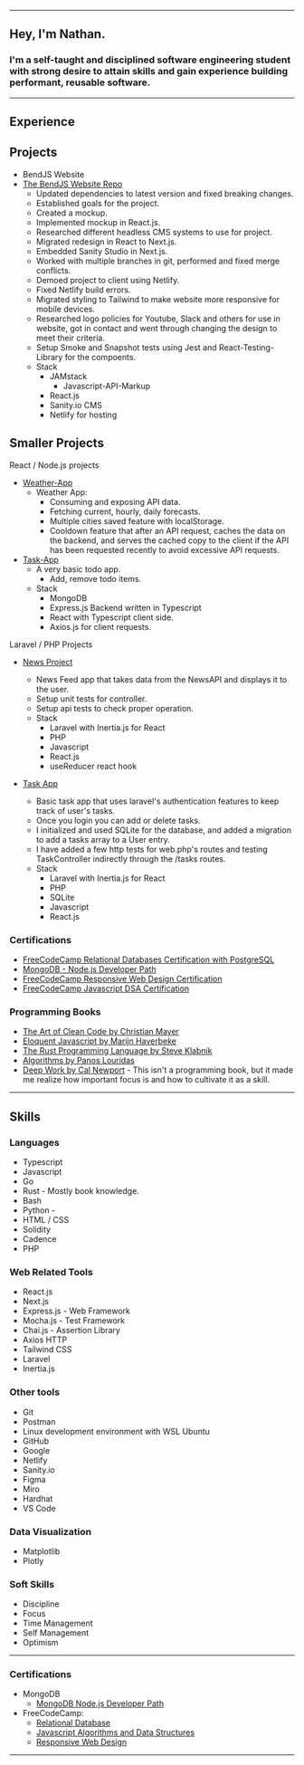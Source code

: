 
---
## Hey, I'm Nathan.

### I'm a self-taught and disciplined software engineering student with strong desire to attain skills and gain experience building performant, reusable software.

---

## Experience
 
## Projects 

  - BendJS Website
  - [The BendJS Website Repo](https://github.com/BendJS/simple-website/tree/nextjs)
    - Updated dependencies to latest version and fixed breaking changes.
    - Established goals for the project.
    - Created a mockup.
    - Implemented mockup in React.js.
    - Researched different headless CMS systems to use for project.
    - Migrated redesign in React to Next.js.
    - Embedded Sanity Studio in Next.js.
    - Worked with multiple branches in git, performed and fixed merge conflicts.
    - Demoed project to client using Netlify.
    - Fixed Netlify build errors.
    - Migrated styling to Tailwind to make website more responsive for mobile devices.
    - Researched logo policies for Youtube, Slack and others for use in website, got in contact and went through changing the design to meet their criteria.
    - Setup Smoke and Snapshot tests using Jest and React-Testing-Library for the compoents.
    - Stack
      - JAMstack
        - Javascript-API-Markup
      - React.js
      - Sanity.io CMS
      - Netlify for hosting

## Smaller Projects

React / Node.js projects
  - [Weather-App](https://github.com/nslee333/Weather-App)
    - Weather App:
      - Consuming and exposing API data.
      - Fetching current, hourly, daily forecasts.
      - Multiple cities saved feature with localStorage.
      - Cooldown feature that after an API request, caches the data on the backend, and serves the cached copy to the client if the API has been requested recently to avoid excessive API requests.
  - [Task-App](https://github.com/nslee333/Task-App)
    - A very basic todo app.
      - Add, remove todo items.
    - Stack
      - MongoDB
      - Express.js Backend written in Typescript
      - React with Typescript client side.
      - Axios.js for client requests.

  Laravel / PHP Projects
  - [News Project](https://github.com/nslee333/news_project)
    - News Feed app that takes data from the NewsAPI and displays it to the user.
    - Setup unit tests for controller.
    - Setup api tests to check proper operation.
    - Stack
      - Laravel with Inertia.js for React
      - PHP
      - Javascript
      - React.js
      - useReducer react hook
    
  - [Task App](https://github.com/nslee333/laravel_task_app)
    - Basic task app that uses laravel's authentication features to keep track of user's tasks.
    - Once you login you can add or delete tasks.
    - I initialized and used SQLite for the database, and added a migration to add a tasks array to a User entry. 
    - I have added a few http tests for web.php's routes and testing TaskController indirectly through the /tasks routes. 
    - Stack
      - Laravel with Inertia.js for React
      - PHP
      - SQLite
      - Javascript
      - React.js
    

### Certifications
- [FreeCodeCamp Relational Databases Certification with PostgreSQL](https://www.freecodecamp.org/certification/nslee333/relational-database-v8)
- [MongoDB - Node.js Developer Path](https://learn.mongodb.com/c/pxiuuIfSS1-3V-KKy9wzRg)
- [FreeCodeCamp Responsive Web Design Certification](https://www.freecodecamp.org/certification/nslee333/responsive-web-design)
- [FreeCodeCamp Javascript DSA Certification](https://www.freecodecamp.org/certification/nslee333/javascript-algorithms-and-data-structures)

### Programming Books
- [The Art of Clean Code by Christian Mayer](https://www.amazon.com/Art-Clean-Code-Practices-Complexity/dp/1718502184/ref=sr_1_1?keywords=the+art+of+clean+code&s=books&sr=1-1)
- [Eloquent Javascript by Marijn Haverbeke](https://www.amazon.com/Eloquent-JavaScript-3rd-Introduction-Programming/dp/1593279507/ref=sr_1_1?keywords=eloquent+javascript&s=books&sr=1-1)
- [The Rust Programming Language by Steve Klabnik](https://www.amazon.com/Rust-Programming-Language-2nd/dp/1718503105/ref=d_bmx_dp_il2yl76n_sccl_3_2/132-1768946-1336236?pd_rd_w=TUUpi&content-id=amzn1.sym.98df316a-7a35-491b-8a8a-7bb969e05c02&pf_rd_p=98df316a-7a35-491b-8a8a-7bb969e05c02&pf_rd_r=QZ02DPQS49XTCM323F67&pd_rd_wg=d42oZ&pd_rd_r=3bda35ce-8eda-48b6-802d-b0c967af0097&pd_rd_i=1718503105&psc=1)
- [Algorithms by Panos Louridas](https://www.amazon.com/Algorithms-MIT-Press-Essential-Knowledge/dp/0262539020/ref=sr_1_12?keywords=algorithms&s=books&sr=1-12)
- [Deep Work by Cal Newport](https://www.amazon.com/Deep-Work-Focused-Success-Distracted/dp/1455586692/ref=tmm_hrd_swatch_0?_encoding=UTF8&sr=1-1) - This isn't a programming book, but it made me realize how important focus is and how to cultivate it as a skill.
---

## Skills

### Languages
- Typescript
- Javascript
- Go
- Rust - Mostly book knowledge.
- Bash
- Python - 
- HTML / CSS
- Solidity
- Cadence
- PHP

### Web Related Tools
- React.js
- Next.js
- Express.js - Web Framework
- Mocha.js - Test Framework
- Chai.js - Assertion Library
- Axios HTTP
- Tailwind CSS
- Laravel
- Inertia.js

### Other tools
- Git
- Postman
- Linux development environment with WSL Ubuntu
- GitHub
- Google
- Netlify
- Sanity.io
- Figma
- Miro
- Hardhat
- VS Code

### Data Visualization
- Matplotlib
- Plotly

### Soft Skills
- Discipline
- Focus
- Time Management
- Self Management
- Optimism
  
---

### Certifications

- MongoDB
  - [MongoDB Node.js Developer Path](https://learn.mongodb.com/c/pxiuuIfSS1-3V-KKy9wzRg)
- FreeCodeCamp:
  - [Relational Database](https://www.freecodecamp.org/certification/nslee333/relational-database-v8)
  - [Javascript Algorithms and Data Structures](https://www.freecodecamp.org/certification/nslee333/javascript-algorithms-and-data-structures)
  - [Responsive Web Design](https://www.freecodecamp.org/certification/nslee333/responsive-web-design)


---
<br>
